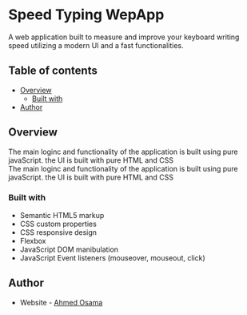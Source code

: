 # Speed Typing WepApp

A web application built to measure and improve your keyboard writing speed utilizing a modern UI and a fast functionalities.

## Table of contents

- [Overview](#overview)
  - [Built with](#built-with)
- [Author](#author)

## Overview
The main loginc and functionality of the application is built using pure javaScript.
the UI is built with pure HTML and CSS   
The main loginc and functionality of the application is built using pure javaScript.
the UI is built with pure HTML and CSS
### Built with

- Semantic HTML5 markup   
- CSS custom properties   
- CSS responsive design
- Flexbox   
- JavaScript DOM manibulation   
- JavaScript Event listeners (mouseover, mouseout, click)

## Author

- Website - [Ahmed Osama](https://www.https://github.com/ahmedd-osama)

